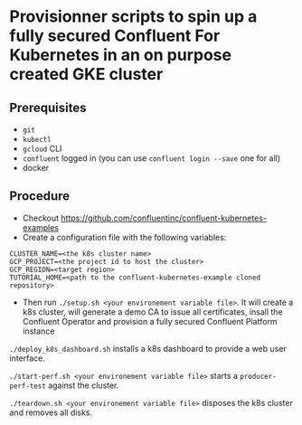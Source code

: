 # Provisionner scripts to spin up a fully secured  Confluent For Kubernetes in an on purpose created GKE cluster

## Prerequisites

- `git`
- `kubectl`
- `gcloud` CLI
- `confluent` logged in (you can use `confluent login --save` one for all)
- docker

## Procedure

- Checkout https://github.com/confluentinc/confluent-kubernetes-examples
- Create a configuration file with the following variables:
```
CLUSTER_NAME=<the k8s cluster name>
GCP_PROJECT=<the project id to host the cluster>
GCP_REGION=<target region>
TUTORIAL_HOME=<path to the confluent-kubernetes-example cloned repository>
```
- Then run `./setup.sh <your environement variable file>`. It will create a k8s cluster, will generate a demo CA to issue all certificates, insall the Confluent Operator and provision a fully secured Confluent Platform instance

`./deploy_k8s_dashboard.sh` installs a k8s dashboard to provide a web user interface.

`./start-perf.sh <your environement variable file>` starts a `producer-perf-test` against the cluster.

`./teardown.sh <your environement variable file>` disposes the k8s cluster and removes all disks.


